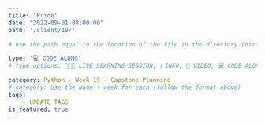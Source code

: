 ```yaml
---
title: 'Pride'
date: "2022-09-01 08:00:00"
path: '/client/19/'

# use the path equal to the location of the file in the directory (directory structure)

type: '💻 CODE ALONG'
# type options: 👩🏽‍🏫 LIVE LEARNING SESSION, ℹ️ INFO, 🎥 VIDEO, 💻 CODE ALONG, 🥼LAB, ↩️ REVIEW/NOTES, 👥 GROUP LEARNING, 👷🏼‍♂️ GROUP PROJECT, 🧠 ASSESSMENT, 📝 ASSIGNMENT

category: Python - Week 19 - Capstone Planning
# category: Use the Name + week for each (follow the format above)
tags: 
    - UPDATE TAGS
is_featured: true
---
```

